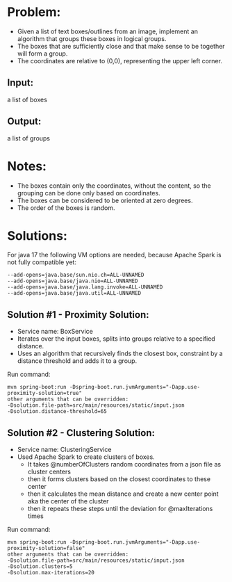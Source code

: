 
# **Problem:**
- Given a list of text boxes/outlines from an image, implement an algorithm that groups these boxes in logical groups.
- The boxes that are sufficiently close and that make sense to be together will form a group. 
- The coordinates are relative to (0,0), representing the upper left corner.

## **Input:**
a list of boxes
## **Output:**
a list of groups

# **Notes:**
- The boxes contain only the coordinates, without the content, so the grouping can be done only based on coordinates.
- The boxes can be considered to be oriented at zero degrees.
- The order of the boxes is random.

# **Solutions:**

For java 17 the following VM options are needed, because Apache Spark is not fully compatible yet:
```text
--add-opens=java.base/sun.nio.ch=ALL-UNNAMED 
--add-opens=java.base/java.nio=ALL-UNNAMED 
--add-opens=java.base/java.lang.invoke=ALL-UNNAMED 
--add-opens=java.base/java.util=ALL-UNNAMED
```

## **Solution #1 - Proximity Solution:**

- Service name: BoxService
- Iterates over the input boxes, splits into groups relative to a specified distance.
- Uses an algorithm that recursively finds the closest box, constraint by a distance threshold and adds it to a group.

Run command:
```text
mvn spring-boot:run -Dspring-boot.run.jvmArguments="-Dapp.use-proximity-solution=true"
other arguments that can be overridden: 
-Dsolution.file-path=src/main/resources/static/input.json
-Dsolution.distance-threshold=65
```

## **Solution #2 - Clustering Solution:**
- Service name: ClusteringService
- Used Apache Spark to create clusters of boxes.
  * It takes @numberOfClusters random coordinates from a json file as cluster centers
  * then it forms clusters based on the closest coordinates to these center
  * then it calculates the mean distance and create a new center point aka the center of the cluster
  * then it repeats these steps until the deviation for @maxIterations times

Run command:
```text
mvn spring-boot:run -Dspring-boot.run.jvmArguments="-Dapp.use-proximity-solution=false"
other arguments that can be overridden: 
-Dsolution.file-path=src/main/resources/static/input.json
-Dsolution.clusters=5
-Dsolution.max-iterations=20
```